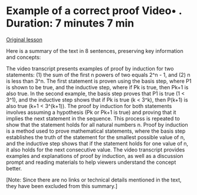 # Example of a correct proof Video• . Duration: 7 minutes 7 min

[Original lesson](https://www.coursera.org/learn/uol-fundamentals-of-computer-science/lecture/ANgoA/example-of-a-correct-proof)

Here is a summary of the text in 8 sentences, preserving key information and concepts:

The video transcript presents examples of proof by induction for two statements: (1) the sum of the first n powers of two equals 2^n - 1, and (2) n is less than 3^n. The first statement is proven using the basis step, where P1 is shown to be true, and the inductive step, where if Pk is true, then Pk+1 is also true. In the second example, the basis step proves that P1 is true (1 < 3^1), and the inductive step shows that if Pk is true (k < 3^k), then P(k+1) is also true (k+1 < 3^(k+1)). The proof by induction for both statements involves assuming a hypothesis (Pk or Pk+1 is true) and proving that it implies the next statement in the sequence. This process is repeated to show that the statement holds for all natural numbers n. Proof by induction is a method used to prove mathematical statements, where the basis step establishes the truth of the statement for the smallest possible value of n, and the inductive step shows that if the statement holds for one value of n, it also holds for the next consecutive value. The video transcript provides examples and explanations of proof by induction, as well as a discussion prompt and reading materials to help viewers understand the concept better.

[Note: Since there are no links or technical details mentioned in the text, they have been excluded from this summary.]

